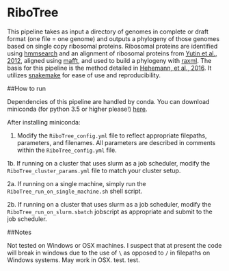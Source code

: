 RiboTree
=======================

This pipeline takes as input a directory of genomes in complete or draft format (one file = one genome) and outputs a phylogeny of those genomes based on single copy ribosomal proteins. Ribosomal proteins are identified using [hmmsearch](http://hmmer.org/) and an alignment of ribosomal proteins from [Yutin et al., 2012](http://dx.doi.org/10.1371/journal.pone.0036972), aligned using [mafft](http://mafft.cbrc.jp/alignment/software/), and used to build a phylogeny with [raxml](http://sco.h-its.org/exelixis/software.html). The basis for this pipeline is the method detailed in [Hehemann, et al., 2016](http://www.nature.com/articles/ncomms12860). It utilizes [snakemake](http://snakemake.readthedocs.io/en/latest/) for ease of use and reproducibility.

##How to run

Dependencies of this pipeline are handled by conda. You can download miniconda (for python 3.5 or higher please!) [here](https://conda.io/miniconda.html).

After installing miniconda:

1. Modify the `RiboTree_config.yml` file to reflect appropriate filepaths, parameters, and filenames. All parameters are described in comments within the `RiboTree_config.yml` file.

1b. If running on a cluster that uses slurm as a job scheduler, modify the `RiboTree_cluster_params.yml` file to match your cluster setup.

2a. If running on a single machine, simply run the `RiboTree_run_on_single_machine.sh` shell script.

2b. If running on a cluster that uses slurm as a job scheduler, modify the `RiboTree_run_on_slurm.sbatch` jobscript as appropriate and submit to the job scheduler.


##Notes

Not tested on Windows or OSX machines. I suspect that at present the code will break in windows due to the use of `\` as opposed to `/` in filepaths on Windows systems. May work in OSX. test. test.